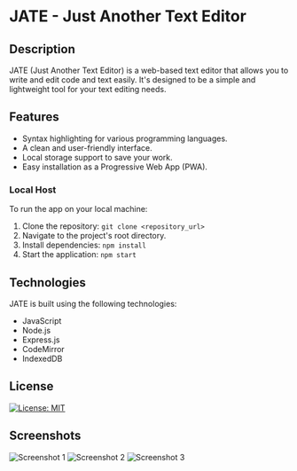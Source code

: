 # JATE - Just Another Text Editor

## Description

JATE (Just Another Text Editor) is a web-based text editor that allows you to write and edit code and text easily. It's designed to be a simple and lightweight tool for your text editing needs.

## Features

- Syntax highlighting for various programming languages.
- A clean and user-friendly interface.
- Local storage support to save your work.
- Easy installation as a Progressive Web App (PWA).

### Local Host

To run the app on your local machine:

1. Clone the repository: `git clone <repository_url>`
2. Navigate to the project's root directory.
3. Install dependencies: `npm install`
4. Start the application: `npm start`

## Technologies

JATE is built using the following technologies:

- JavaScript
- Node.js
- Express.js
- CodeMirror
- IndexedDB

## License

[![License: MIT](https://img.shields.io/badge/License-MIT-yellow.svg)](https://opensource.org/licenses/MIT)


## Screenshots

![Screenshot 1](https://github.com/LauerPeter/pwa-text-editor/assets/135652706/89146dc7-b872-4d96-adaf-302ecce50367)
![Screenshot 2](https://github.com/LauerPeter/pwa-text-editor/assets/135652706/f531ac46-9307-4889-aca6-bfde8daad205)
![Screenshot 3](https://github.com/LauerPeter/pwa-text-editor/assets/135652706/e2adf826-a3c1-406d-b457-0e9c6f8368a6)
